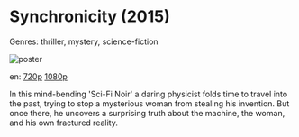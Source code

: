 # Synchronicity (2015)

Genres: thriller, mystery, science-fiction

![poster](http://image.tmdb.org/t/p/w500/xdX3j9BEmhEIYIIOHWPjdgwXcrs.jpg)

en:
  [720p](magnet:?xt=urn:btih:B7DA4C347AE4026F1E04A8B2327C5FE071BAADC8&tr=udp://glotorrents.pw:6969/announce&tr=udp://tracker.opentrackr.org:1337/announce&tr=udp://torrent.gresille.org:80/announce&tr=udp://tracker.openbittorrent.com:80&tr=udp://tracker.coppersurfer.tk:6969&tr=udp://tracker.leechers-paradise.org:6969&tr=udp://p4p.arenabg.ch:1337&tr=udp://tracker.internetwarriors.net:1337)
  [1080p](magnet:?xt=urn:btih:A2E65A57ED275523923F64C8FAF2D64AFACB36DA&tr=udp://glotorrents.pw:6969/announce&tr=udp://tracker.opentrackr.org:1337/announce&tr=udp://torrent.gresille.org:80/announce&tr=udp://tracker.openbittorrent.com:80&tr=udp://tracker.coppersurfer.tk:6969&tr=udp://tracker.leechers-paradise.org:6969&tr=udp://p4p.arenabg.ch:1337&tr=udp://tracker.internetwarriors.net:1337)
  


In this mind-bending 'Sci-Fi Noir' a daring physicist folds time to travel into the past, trying to stop a mysterious woman from stealing his invention. But once there, he uncovers a surprising truth about the machine, the woman, and his own fractured reality.